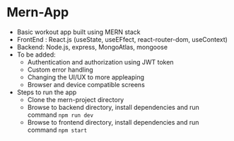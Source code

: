 # Mern-App
- Basic workout app built using MERN stack
- FrontEnd : React.js (useState, useEFfect, react-router-dom, useContext)
- Backend: Node.js, express, MongoAtlas, mongoose
- To be added:
  - Authentication and authorization using JWT token
  - Custom error handling
  - Changing the UI/UX to more appleaping
  - Browser and device compatible screens
- Steps to run the app
  - Clone the mern-project directory
  - Browse to backend directory, install dependencies and run command
  ```npm run dev```
  - Browse to frontend directory, install dependencies and run command
  ```npm start```
